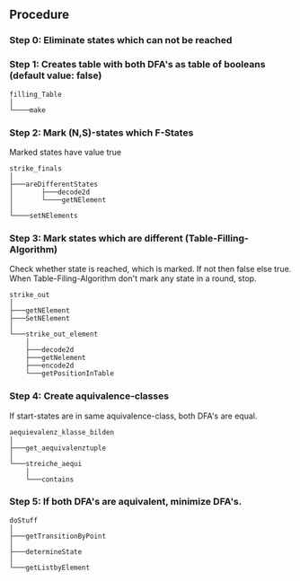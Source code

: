 ## Procedure

### Step 0: Eliminate states which can not be reached

### Step 1: Creates table with both DFA's as table of booleans (default value: false)
```
filling_Table
│
└────make
```
### Step 2: Mark (N,S)-states which F-States
Marked states have value true
```
strike_finals
│
├───areDifferentStates
│	    ├───decode2d
│	    └────getNElement
│
└────setNElements
```

### Step 3: Mark states which are different (Table-Filling-Algorithm)
Check whether state is reached, which is marked. If not then false else true.
When Table-Filing-Algorithm don't mark any state in a round, stop.

```
strike_out
│
├───getNElement
├───SetNElement
│
└───strike_out_element
	│
	├───decode2d
	├───getNelement
	├───encode2d
	└───getPositionInTable
```

### Step 4: Create aquivalence-classes
If start-states are in same aquivalence-class, both DFA's are equal.


```
aequievalenz_klasse_bilden
│
├───get_aequivalenztuple
│
└───streiche_aequi
	│
	└───contains
 ```
### Step 5: If both DFA's are aquivalent, minimize DFA's.

 ```
doStuff
│
├───getTransitionByPoint
│
├───determineState
│
└───getListbyElement
 ```
